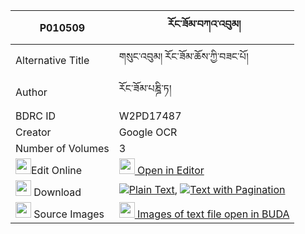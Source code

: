 |P010509|རོང་ཟོམ་བཀའ་འབུམ། 
| --- | --- 
|Alternative Title |གསུང་འབུམ། རོང་ཟོམ་ཆོས་ཀྱི་བཟང་པོ།
|Author| རོང་ཟོམ་པཎྜི་ཏ།
|BDRC ID | W2PD17487
|Creator | Google OCR
|Number of Volumes| 3
|<img width="25" src="https://img.icons8.com/color/25/000000/edit-property.png">Edit Online| [<img width="25" src="https://avatars.githubusercontent.com/u/45091458?s=200&v=4"> Open in Editor](http://editor.openpecha.org/P010509)
|<img width="25" src="https://img.icons8.com/fluent/48/000000/download-2.png"/>  Download | [![](https://img.icons8.com/color/20/000000/txt.png)Plain Text](https://github.com/Openpecha/P010509/releases/download/v1/rong_zom_kabum_plain_P010509.zip), [![](https://img.icons8.com/color/20/000000/txt.png)Text with Pagination](https://github.com/Openpecha/P010509/releases/download/v1/rong_zom_kabum_pages_P010509.zip)
|<img width="25" src="https://img.icons8.com/plasticine/100/000000/pictures-folder.png"/>  Source Images | [<img width="25" src="https://library.bdrc.io/icons/BUDA-small.svg"> Images of text file open in BUDA](https://library.bdrc.io/show/bdr:W2PD17487)